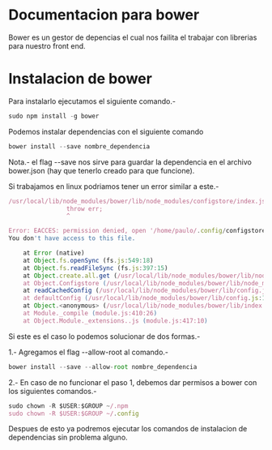 Documentacion para bower
========================

Bower es un gestor de depencias el cual nos failita el trabajar con librerias para nuestro front end.

# Instalacion de bower

Para instalarlo ejecutamos el siguiente comando.-

```js
sudo npm install -g bower
```

Podemos instalar dependencias con el siguiente comando

```js
bower install --save nombre_dependencia
```

Nota.- el flag --save nos sirve para guardar la dependencia en el archivo bower.json (hay que tenerlo creado para que funcione).

Si trabajamos en linux podriamos tener un error similar a este.-

```js
/usr/local/lib/node_modules/bower/lib/node_modules/configstore/index.js:54
				throw err;
				^

Error: EACCES: permission denied, open '/home/paulo/.config/configstore/bower-github.json'
You don't have access to this file.

    at Error (native)
    at Object.fs.openSync (fs.js:549:18)
    at Object.fs.readFileSync (fs.js:397:15)
    at Object.create.all.get (/usr/local/lib/node_modules/bower/lib/node_modules/configstore/index.js:35:26)
    at Object.Configstore (/usr/local/lib/node_modules/bower/lib/node_modules/configstore/index.js:28:44)
    at readCachedConfig (/usr/local/lib/node_modules/bower/lib/config.js:19:23)
    at defaultConfig (/usr/local/lib/node_modules/bower/lib/config.js:11:12)
    at Object.<anonymous> (/usr/local/lib/node_modules/bower/lib/index.js:16:32)
    at Module._compile (module.js:410:26)
    at Object.Module._extensions..js (module.js:417:10)
```

Si este es el caso lo podemos solucionar de dos formas.-

1.- Agregamos el flag --allow-root al comando.-

```js
bower install --save --allow-root nombre_dependencia
```

2.- En caso de no funcionar el paso 1, debemos dar permisos a bower con los siguientes comandos.-

```js
sudo chown -R $USER:$GROUP ~/.npm
sudo chown -R $USER:$GROUP ~/.config
```

Despues de esto ya podremos ejecutar los comandos de instalacion de dependencias sin problema alguno.